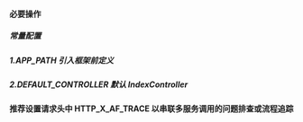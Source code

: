 #### 必要操作

##### 常量配置

##### 1.APP_PATH 引入框架前定义

##### 2.DEFAULT_CONTROLLER 默认 IndexController

#### 推荐设置请求头中 HTTP_X_AF_TRACE 以串联多服务调用的问题排查或流程追踪
